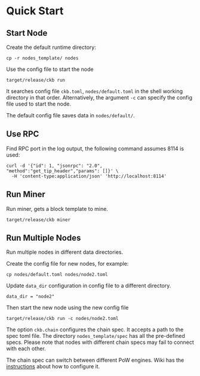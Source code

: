 # Quick Start

## Start Node

Create the default runtime directory:

```shell
cp -r nodes_template/ nodes
```

Use the config file to start the node

```shell
target/release/ckb run
```

It searches config file `ckb.toml`, `nodes/default.toml` in the shell
working directory in that order. Alternatively, the argument `-c` can specify
the config file used to start the node.

The default config file saves data in `nodes/default/`.

## Use RPC

Find RPC port in the log output, the following command assumes 8114 is used:

```shell
curl -d '{"id": 1, "jsonrpc": "2.0", "method":"get_tip_header","params": []}' \
  -H 'content-type:application/json' 'http://localhost:8114'
```

## Run Miner

Run miner, gets a block template to mine.

```shell
target/release/ckb miner
```

## Run Multiple Nodes

Run multiple nodes in different data directories.

Create the config file for new nodes, for example:

```shell
cp nodes/default.toml nodes/node2.toml
```

Update `data_dir` configuration in config file to a different directory.

```
data_dir = "node2"
```

Then start the new node using the new config file

```shell
target/release/ckb run -c nodes/node2.toml
```

The option `ckb.chain` configures the chain spec. It accepts a path to the spec toml file. The directory `nodes_template/spec` has all the pre-defined specs. Please note that nodes with different chain specs may fail to connect with each other.

The chain spec can switch between different PoW engines. Wiki has the [instructions](https://github.com/nervosnetwork/ckb/wiki/PoW-Engines) about how to configure it.
